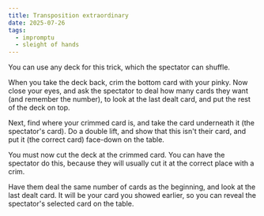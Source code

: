 ```yaml
---
title: Transposition extraordinary
date: 2025-07-26
tags:
  - impromptu
  - sleight of hands
---
```


You can use any deck for this trick, which the spectator can shuffle.

When you take the deck back, crim the bottom card with your pinky. Now close your eyes, and ask the spectator to deal how many cards they want (and remember the number), to look at the last dealt card, and put the rest of the deck on top.

Next, find where your crimmed card is, and take the card underneath it (the spectator's card). Do a double lift, and show that this isn't their card, and put it (the correct card) face-down on the table.

You must now cut the deck at the crimmed card. You can have the spectator do this, because they will usually cut it at the correct place with a crim.

Have them deal the same number of cards as the beginning, and look at the last dealt card. It will be your card you showed earlier, so you can reveal the spectator's selected card on the table.